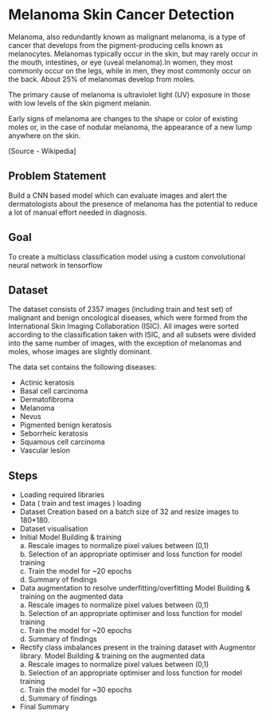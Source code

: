 # Melanoma Skin Cancer Detection

Melanoma, also redundantly known as malignant melanoma, is a type of cancer that develops from the pigment-producing cells known as melanocytes. Melanomas typically occur in the skin, but may rarely occur in the mouth, intestines, or eye (uveal melanoma).In women, they most commonly occur on the legs, while in men, they most commonly occur on the back. About 25% of melanomas develop from moles.

The primary cause of melanoma is ultraviolet light (UV) exposure in those with low levels of the skin pigment melanin.

Early signs of melanoma are changes to the shape or color of existing moles or, in the case of nodular melanoma, the appearance of a new lump anywhere on the skin.

[Source - Wikipedia]
## Problem Statement
Build a CNN based model which can evaluate images and alert the dermatologists about the presence of melanoma has the potential to reduce a lot of manual effort needed in diagnosis.

## Goal
To create a multiclass classification model using a custom convolutional neural network in tensorflow

## Dataset
The dataset consists of 2357 images (including train and test set) of malignant and benign oncological diseases, which were formed from the International Skin Imaging Collaboration (ISIC). All images were sorted according to the classification taken with ISIC, and all subsets were divided into the same number of images, with the exception of melanomas and moles, whose images are slightly dominant.

The data set contains the following diseases:
-  Actinic keratosis
-  Basal cell carcinoma
-  Dermatofibroma
-  Melanoma
-  Nevus
-  Pigmented benign keratosis
-  Seborrheic keratosis
-  Squamous cell carcinoma
-  Vascular lesion

## Steps
-  Loading required libraries 
-  Data ( train and test images ) loading 
-  Dataset Creation based on a batch size of 32 and resize images to 180*180.
-  Dataset visualisation 
-  Initial Model Building & training<br>
   a. Rescale images to normalize pixel values between (0,1)<br>
   b. Selection of an appropriate optimiser and loss function for model training<br>
   c. Train the model for ~20 epochs<br>
   d. Summary of findings<br>
-  Data augmentation to resolve underfitting/overfitting Model Building & training on the augmented data<br>
   a. Rescale images to normalize pixel values between (0,1)<br>
   b. Selection of an appropriate optimiser and loss function for model training<br>
   c. Train the model for ~20 epochs<br>
   d. Summary of findings<br>
- Rectify class imbalances present in the training dataset with Augmentor library. Model Building & training on the augmented data<br>
   a. Rescale images to normalize pixel values between (0,1)<br>
   b. Selection of an appropriate optimiser and loss function for model training<br>
   c. Train the model for ~30 epochs<br>
   d. Summary of findings<br>
-  Final Summary

